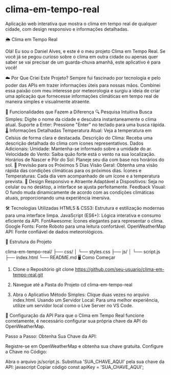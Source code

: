 # clima-em-tempo-real
Aplicação web interativa que mostra o clima em tempo real de qualquer cidade, com design responsivo e informações detalhadas.

🌦️ Clima em Tempo Real

Olá! Eu sou o Daniel Alves, e este é o meu projeto Clima em Tempo Real. Se você já se pegou curioso sobre o clima em outra cidade ou apenas quer saber se vai precisar de um guarda-chuva amanhã, este aplicativo é para você!

☁️ Por Que Criei Este Projeto?
Sempre fui fascinado por tecnologia e pelo poder das APIs em trazer informações úteis para nossas mãos. Combinei essa paixão com meu interesse por meteorologia e surgiu a ideia de criar uma aplicação que fornecesse informações climáticas em tempo real de maneira simples e visualmente atraente.

🚀 Funcionalidades que Fazem a Diferença
🔍 Pesquisa Intuitiva
Busca Simples: Digite o nome da cidade e descubra instantaneamente o clima atual.
Suporte a Enter: Pressione "Enter" no teclado para uma busca rápida.
🌡️ Informações Detalhadas
Temperatura Atual: Veja a temperatura em Celsius de forma clara e destacada.
Descrição do Clima: Receba uma descrição detalhada do clima com ícones representativos.
Dados Adicionais:
Umidade: Mantenha-se informado sobre a umidade do ar.
Velocidade do Vento: Saiba quão forte está o vento na sua localização.
Horários de Nascer e Pôr do Sol: Planeje seu dia com base nos horários do sol.
📅 Previsão para os Próximos 5 Dias
Visão Geral: Obtenha uma visão rápida das condições climáticas para os próximos dias.
Ícones e Temperaturas: Cada dia vem acompanhado de um ícone e a temperatura prevista.
🎨 Design Responsivo e Atraente
Adaptável a Dispositivos: Seja no celular ou no desktop, a interface se ajusta perfeitamente.
Feedback Visual: O fundo muda dinamicamente de acordo com as condições climáticas atuais, proporcionando uma experiência imersiva.

🛠️ Tecnologias Utilizadas
HTML5 & CSS3: Estrutura e estilização modernas para uma interface limpa.
JavaScript (ES6+): Lógica interativa e consumo eficiente da API.
FontAwesome: Ícones elegantes para representar o clima.
Google Fonts: Fonte Roboto para uma leitura confortável.
OpenWeatherMap API: Fonte confiável de dados meteorológicos.

📂 Estrutura do Projeto

clima-em-tempo-real/
├── css/
│   └── styles.css
├── js/
│   └── script.js
├── index.html
└── README.md
🖥️ Como Começar

1. Clone o Repositório
git clone https://github.com/seu-usuario/clima-em-tempo-real.git

2. Navegue até a Pasta do Projeto
cd clima-em-tempo-real

3. Abra o Aplicativo
Método Simples: Clique duas vezes no arquivo index.html.
Usando um Servidor Local: Para uma melhor experiência, utilize um servidor local como o Live Server no VS Code.

🔑 Configuração da API
Para que o Clima em Tempo Real funcione corretamente, é necessário configurar sua própria chave da API do OpenWeatherMap.

Passo a Passo:
Obtenha Sua Chave da API:

Registre-se em OpenWeatherMap e obtenha sua chave gratuita.
Configure a Chave no Código:

Abra o arquivo js/script.js.
Substitua 'SUA_CHAVE_AQUI' pela sua chave da API:
javascript
Copiar código
const apiKey = 'SUA_CHAVE_AQUI';
